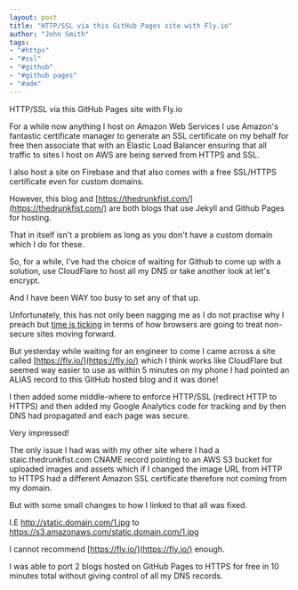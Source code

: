 ```yaml
---
layout: post
title: "HTTP/SSL via this GitHub Pages site with Fly.io"
author: "John Smith"
tags:
- "#https"
- "#ssl"
- "#github"
- "#github pages"
- "#adm"
---
```


HTTP/SSL via this GitHub Pages site with Fly.io

For a while now anything I host on Amazon Web Services I use Amazon's fantastic certificate manager to generate an SSL certificate on my behalf for free then associate that with an Elastic Load Balancer ensuring that all traffic to sites I host on AWS are being served from HTTPS and SSL. 

I also host a site on Firebase and that also comes with a free SSL/HTTPS certificate even for custom domains. 

However, this blog and [https://thedrunkfist.com/](https://thedrunkfist.com/) are both blogs that use Jekyll and Github Pages for hosting. 

That in itself isn't a problem as long as you don't have a custom domain which I do for these. 

So, for a while, I've had the choice of waiting for Github to come up with a solution, use CloudFlare to host all my DNS or take another look at let's encrypt. 

And I have been WAY too busy to set any of that up. 

Unfortunately, this has not only been nagging me as I do not practise why I preach but [time is ticking](https://www.troyhunt.com/life-is-about-to-get-harder-for-websites-without-https) in terms of how browsers are going to treat non-secure sites moving forward.

But yesterday while waiting for an engineer to come I came across a site called [https://fly.io/](https://fly.io/) which I think works like CloudFlare but seemed way easier to use as within 5 minutes on my phone I had pointed an ALIAS record to this GitHub hosted blog and it was done!

I then added some middle-where to enforce HTTP/SSL (redirect HTTP to HTTPS) and then added my Google Analytics code for tracking and by then DNS had propagated and each page was secure. 

Very impressed! 

The only issue I had was with my other site where I had a staic.thedrunkfist.com CNAME record pointing to an AWS S3 bucket for uploaded images and assets which if I changed the image URL from HTTP to HTTPS had a different Amazon SSL certificate therefore not coming from my domain. 

But with some small changes to how I linked to that all was fixed. 

I.E http://static.domain.com/1.jpg to https://s3.amazonaws.com/static.domain.com/1.jpg

I cannot recommend [https://fly.io/](https://fly.io/) enough. 

I was able to port 2 blogs hosted on GitHub Pages to HTTPS for free in 10 minutes total without giving control of all my DNS records. 
